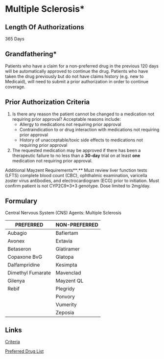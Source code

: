 # Multiple Sclerosis\*

## Length Of Authorizations

365 Days

## Grandfathering\*

Patients who have a claim for a non-preferred drug in the previous 120 days will be automatically approved to continue the drug. Patients who have taken the drug previously but do not have claims history (e.g. new to Medicaid), will need to submit a prior authorization in order to continue coverage.

## Prior Authorization Criteria

1.  Is there any reason the patient cannot be changed to a medication not requiring prior approval? Acceptable reasons include:
    -   Allergy to medications not requiring prior approval
    -   Contraindication to or drug interaction with medications not requiring prior approval
    -   History of unacceptable/toxic side effects to medications not requiring prior approval
2.  The requested medication may be approved if there has been a therapeutic failure to no less than a **30-day** trial on at least **one** medication not requiring prior approval.

Additional Mayzent Requirements**:** Must review liver function tests (LFTS) complete blood count (CBC), ophthalmic examination, varicella zoster virus antibodies, and electrocardiogram (ECG) prior to initiation. Must confirm patient is not CYP2C9\*3\*3 genotype. Dose limited to 2mg/day.

## Formulary

Central Nervous System (CNS) Agents: Multiple Sclerosis

| PREFERRED         | NON-PREFERRED |
|-------------------|---------------|
| Aubagio           | Bafiertam     |
| Avonex            | Extavia       |
| Betaseron         | Glatiramer    |
| Copaxone BvG      | Glatopa       |
| Dalfampridine     | Kesimpta      |
| Dimethyl Fumarate | Mavenclad     |
| Gilenya           | Mayzent QL    |
| Rebif             | Plegridy      |
|                   | Ponvory       |
|                   | Vumerity      |
|                   | Zeposia       |

## Links

[Criteria]()

[Preferred Drug List]()
